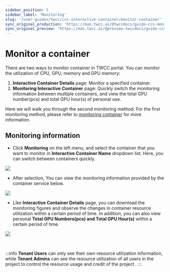 ```yaml
---
sidebar_position: 5
sidebar_label: 'Monitoring'
slug: '/user-guides/twcc/ccs-interactive-container/monitor-container'
sync_original_production: 'https://man.twcc.ai/@twccdocs/guide-ccs-monitor-zh' 
sync_original_preview: 'https://man.twcc.ai/@preview-twccdocs/guide-ccs-monitor-zh' 
---
```


# Monitor a container

There are two ways to monitor container in TWCC portal. You can monitor the utilization of CPU, GPU, memory and GPU memory:

1. **Interactive Container Details** page: Monitor a specified container.
2. **Monitoring Interactive Container** page: Quickly switch the monitoring information between multiple containers, and view the total GPU number(pcs) and total GPU hour(s) of personal use.

Here we will walk you through the second monitoring method. For the first monitoring method, please refer to [monitoring container](/docs/user-guides/twcc/ccs-interactive-container/containers/details/details-monitor-container.md) for more information.

## Monitoring information

* Click **Monitoring** on the left menu, and select the container that you want to monitor in **Interactive Container Name** dropdown list. Here, you can switch between containers quickly.

![](https://cos.twcc.ai/SYS-MANUAL/uploads/upload_5037f491c8ac81a6be8362c078ca3879.png)


* After selection, You can view the monitoring information provided by the container service below.

![](https://cos.twcc.ai/SYS-MANUAL/uploads/upload_47106f0a7964568d93422cdf31e4d5b3.png)

- Like **Interactive Container Details** page, you can download the monitoring figures and observe the changes in container resource utilization within a certain period of time. In addition, you can also view personal **Total GPU Numbers(pcs) and Total GPU Hour(s)** within a certain period of time.


![](https://cos.twcc.ai/SYS-MANUAL/uploads/upload_6411c83470541a125399dab70f789b79.png)


<br/>


:::info
**Tenant Users** can only see their own resource utilization information, while **Tenant Admins** can see the resource utilization of all users in the project to control the resource usage and credit of the project .
:::

